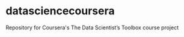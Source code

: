 datasciencecoursera
===================

Repository for Coursera's The Data Scientist’s Toolbox course project
